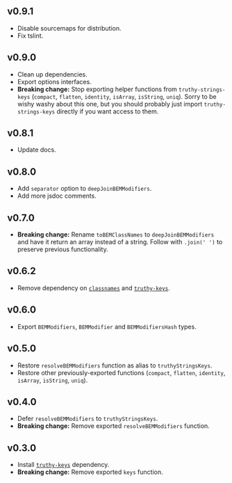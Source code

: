 ## v0.9.1
- Disable sourcemaps for distribution.
- Fix tslint.

## v0.9.0
- Clean up dependencies.
- Export options interfaces.
- **Breaking change:** Stop exporting helper functions from `truthy-strings-keys` (`compact`, `flatten`, `identity`, `isArray`, `isString`, `uniq`). Sorry to be wishy washy about this one, but you should probably just import `truthy-strings-keys` directly if you want access to them.

## v0.8.1
- Update docs.

## v0.8.0
- Add `separator` option to `deepJoinBEMModifiers`.
- Add more jsdoc comments.

## v0.7.0
- **Breaking change:** Rename `toBEMClassNames` to `deepJoinBEMModifiers` and have it return an array instead of a string. Follow with `.join(' ')` to preserve previous functionality.

## v0.6.2
- Remove dependency on [`classnames`](https://www.npmjs.com/package/classnames) and [`truthy-keys`](https://www.npmjs.com/package/truthy-keys).

## v0.6.0
- Export `BEMModifiers`, `BEMModifier` and `BEMModifiersHash` types.

## v0.5.0
- Restore `resolveBEMModifiers` function as alias to `truthyStringsKeys`.
- Restore other previously-exported functions (`compact`, `flatten`, `identity`, `isArray`, `isString`, `uniq`).

## v0.4.0
- Defer `resolveBEMModifiers` to `truthyStringsKeys`.
- **Breaking change:** Remove exported `resolveBEMModifiers` function.

## v0.3.0
- Install [`truthy-keys`](https://www.npmjs.com/package/truthy-keys) dependency.
- **Breaking change:** Remove exported `keys` function.
